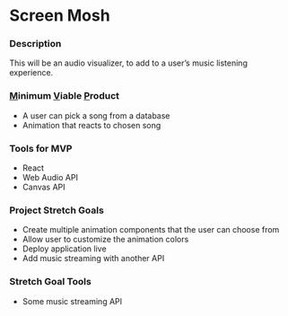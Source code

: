# Screen Mosh

### Description
This will be an audio visualizer, to add to a user’s music listening experience.


<h3><u>M</u>inimum <u>V</u>iable <u>P</u>roduct</h3>

* A user can pick a song from a database 
* Animation that reacts to chosen song

### Tools for MVP
* React
* Web Audio API
* Canvas API

### Project Stretch Goals
* Create multiple animation components that the user can choose from
* Allow user to customize the animation colors
* Deploy application live
* Add music streaming with another API

### Stretch Goal Tools
* Some music streaming API
